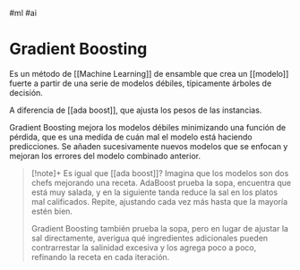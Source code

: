 #ml #ai
# Gradient Boosting

Es un método de [[Machine Learning]] de ensamble que crea un [[modelo]] fuerte a partir de una serie de modelos débiles, típicamente árboles de decisión. 

A diferencia de [[ada boost]], que ajusta los pesos de las instancias.

Gradient Boosting mejora los modelos débiles minimizando una función de pérdida, que es una medida de cuán mal el modelo está haciendo predicciones. Se añaden sucesivamente nuevos modelos que se enfocan y mejoran los errores del modelo combinado anterior.

>[!note]+ Es igual que [[ada boost]]?
>  Imagina que los modelos son dos chefs mejorando una receta. AdaBoost prueba la sopa, encuentra que está muy salada, y en la siguiente tanda reduce la sal en los platos mal calificados. Repite, ajustando cada vez más hasta que la mayoría estén bien.
>  
>Gradient Boosting también prueba la sopa, pero en lugar de ajustar la sal directamente, averigua qué ingredientes adicionales pueden contrarrestar la salinidad excesiva y los agrega poco a poco, refinando la receta en cada iteración.

